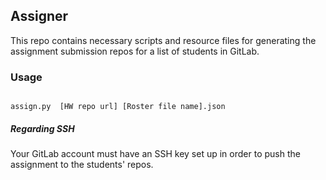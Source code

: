 ## Assigner
This repo contains necessary scripts and resource files for generating the assignment submission repos for a list of students in GitLab.

### Usage

```

assign.py  [HW repo url] [Roster file name].json

```

##### Regarding SSH
Your GitLab account must have an SSH key set up in order to push the assignment to the students' repos.

